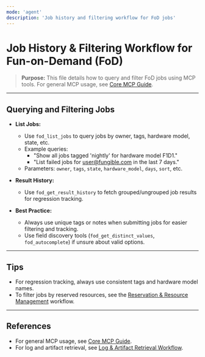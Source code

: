 ```yaml
---
mode: 'agent'
description: 'Job history and filtering workflow for FoD jobs'
---
```

# Job History & Filtering Workflow for Fun-on-Demand (FoD)

> **Purpose:**
> This file details how to query and filter FoD jobs using MCP tools. For general MCP usage, see [Core MCP Guide](fod_mcp_core.prompt.md).

---

## Querying and Filtering Jobs

- **List Jobs:**
  - Use `fod_list_jobs` to query jobs by owner, tags, hardware model, state, etc.
  - Example queries:
    - "Show all jobs tagged 'nightly' for hardware model F1D1."
    - "List failed jobs for user@fungible.com in the last 7 days."
  - Parameters: `owner`, `tags`, `state`, `hardware_model`, `days`, `sort`, etc.

- **Result History:**
  - Use `fod_get_result_history` to fetch grouped/ungrouped job results for regression tracking.

- **Best Practice:**
  - Always use unique tags or notes when submitting jobs for easier filtering and tracking.
  - Use field discovery tools (`fod_get_distinct_values`, `fod_autocomplete`) if unsure about valid options.

---

## Tips
- For regression tracking, always use consistent tags and hardware model names.
- To filter jobs by reserved resources, see the [Reservation & Resource Management](fod_reservation_workflow.prompt.md) workflow.

---

## References
- For general MCP usage, see [Core MCP Guide](fod_mcp_core.prompt.md).
- For log and artifact retrieval, see [Log & Artifact Retrieval Workflow](fod_log_artifact_workflow.prompt.md).
